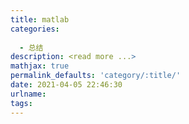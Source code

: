 ```yaml
---
title: matlab
categories:
  
  - 总结
description: <read more ...>
mathjax: true
permalink_defaults: 'category/:title/'
date: 2021-04-05 22:46:30
urlname:
tags:
---
```

